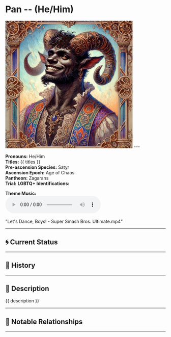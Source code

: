 # Pan  --  (He/Him)

<!-- Optional  -->
<img src="Pan.jpg" alt="Pan" style="width:400px;"/>
---

**Pronouns:** He/Him  
**Titles:** {{ titles }}  
**Pre-ascension Species:** Satyr  
**Ascension Epoch:** Age of Chaos  
**Pantheon:** Zagarans  
**Trial:** 
**LGBTQ+ Identifications:**   


**Theme Music:**  
<audio controls>
  <source src="Pan | Let's Dance, Boys! - Super Smash Bros. Ultimate.mp4" type="audio/mpeg">
  Your browser does not support the audio element.
</audio>

"Let's Dance, Boys! - Super Smash Bros. Ultimate.mp4"

---

## 🌀 Current Status


---

## 📜 History


---

## 🧠 Description
{{ description }}

---

## 🧩 Notable Relationships

---
